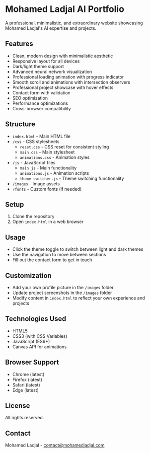 # Mohamed Ladjal AI Portfolio

A professional, minimalistic, and extraordinary website showcasing Mohamed Ladjal's AI expertise and projects.

## Features

- Clean, modern design with minimalistic aesthetic
- Responsive layout for all devices
- Dark/light theme support
- Advanced neural network visualization
- Professional loading animation with progress indicator
- Smooth scroll and animations with intersection observers
- Professional project showcase with hover effects
- Contact form with validation
- SEO optimization
- Performance optimizations
- Cross-browser compatibility

## Structure

- `index.html` - Main HTML file
- `/css` - CSS stylesheets
  - `reset.css` - CSS reset for consistent styling
  - `main.css` - Main stylesheet
  - `animations.css` - Animation styles
- `/js` - JavaScript files
  - `main.js` - Main functionality
  - `animations.js` - Animation scripts
  - `theme-switcher.js` - Theme switching functionality
- `/images` - Image assets
- `/fonts` - Custom fonts (if needed)

## Setup

1. Clone the repository
2. Open `index.html` in a web browser

## Usage

- Click the theme toggle to switch between light and dark themes
- Use the navigation to move between sections
- Fill out the contact form to get in touch

## Customization

- Add your own profile picture in the `/images` folder
- Update project screenshots in the `/images` folder
- Modify content in `index.html` to reflect your own experience and projects

## Technologies Used

- HTML5
- CSS3 (with CSS Variables)
- JavaScript (ES6+)
- Canvas API for animations

## Browser Support

- Chrome (latest)
- Firefox (latest)
- Safari (latest)
- Edge (latest)

## License

All rights reserved.

## Contact

Mohamed Ladjal - contact@mohamedladjal.com
